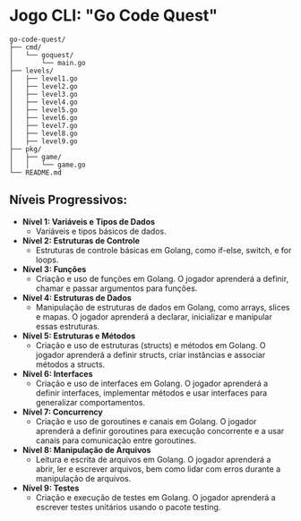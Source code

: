 # Jogo CLI: "Go Code Quest"

````plaintext
go-code-quest/
├── cmd/
│   └── goquest/
│       └── main.go
├── levels/
│   ├── level1.go
│   ├── level2.go
│   ├── level3.go
│   ├── level4.go
│   ├── level5.go
│   ├── level6.go
│   ├── level7.go
│   ├── level8.go
│   ├── level9.go
├── pkg/
│   ├── game/
│   │   └── game.go
└── README.md
````

## Níveis Progressivos:
- **Nível 1: Variáveis e Tipos de Dados**
  - Variáveis e tipos básicos de dados.
- **Nível 2: Estruturas de Controle**
  - Estruturas de controle básicas em Golang, como if-else, switch, e for loops.
- **Nível 3: Funções**
  - Criação e uso de funções em Golang. O jogador aprenderá a definir, chamar e passar argumentos para funções.
- **Nível 4: Estruturas de Dados**
  - Manipulação de estruturas de dados em Golang, como arrays, slices e mapas. O jogador aprenderá a declarar, inicializar e manipular essas estruturas.
- **Nível 5: Estruturas e Métodos**
  - Criação e uso de estruturas (structs) e métodos em Golang. O jogador aprenderá a definir structs, criar instâncias e associar métodos a structs.
- **Nível 6: Interfaces**
  - Criação e uso de interfaces em Golang. O jogador aprenderá a definir interfaces, implementar métodos e usar interfaces para generalizar comportamentos.
- **Nível 7: Concurrency**
  - Criação e uso de goroutines e canais em Golang. O jogador aprenderá a definir goroutines para execução concorrente e a usar canais para comunicação entre goroutines.
- **Nível 8: Manipulação de Arquivos**
  - Leitura e escrita de arquivos em Golang. O jogador aprenderá a abrir, ler e escrever arquivos, bem como lidar com erros durante a manipulação de arquivos.
- **Nível 9: Testes**
  - Criação e execução de testes em Golang. O jogador aprenderá a escrever testes unitários usando o pacote testing.
